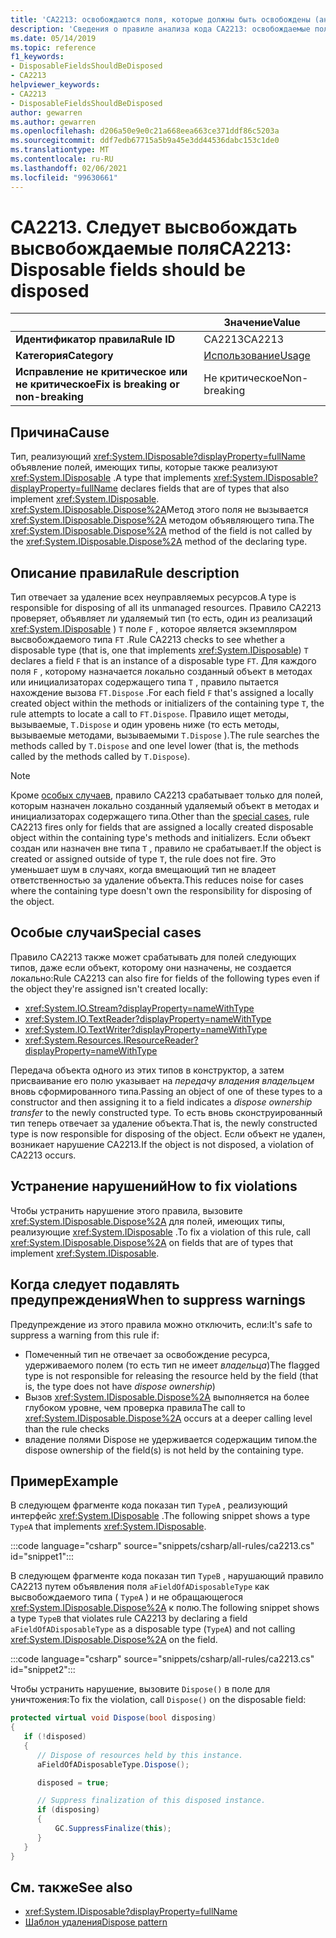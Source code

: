 ```yaml
---
title: 'CA2213: освобождаются поля, которые должны быть освобождены (анализ кода)'
description: 'Сведения о правиле анализа кода CA2213: освобождаемые поля должны быть удалены'
ms.date: 05/14/2019
ms.topic: reference
f1_keywords:
- DisposableFieldsShouldBeDisposed
- CA2213
helpviewer_keywords:
- CA2213
- DisposableFieldsShouldBeDisposed
author: gewarren
ms.author: gewarren
ms.openlocfilehash: d206a50e9e0c21a668eea663ce371ddf86c5203a
ms.sourcegitcommit: ddf7edb67715a5b9a45e3dd44536dabc153c1de0
ms.translationtype: MT
ms.contentlocale: ru-RU
ms.lasthandoff: 02/06/2021
ms.locfileid: "99630661"
---
```

# <a name="ca2213-disposable-fields-should-be-disposed"></a><span data-ttu-id="b59f4-103">CA2213. Следует высвобождать высвобождаемые поля</span><span class="sxs-lookup"><span data-stu-id="b59f4-103">CA2213: Disposable fields should be disposed</span></span>

| | <span data-ttu-id="b59f4-104">Значение</span><span class="sxs-lookup"><span data-stu-id="b59f4-104">Value</span></span> |
|-|-|
| <span data-ttu-id="b59f4-105">**Идентификатор правила**</span><span class="sxs-lookup"><span data-stu-id="b59f4-105">**Rule ID**</span></span> |<span data-ttu-id="b59f4-106">CA2213</span><span class="sxs-lookup"><span data-stu-id="b59f4-106">CA2213</span></span>|
| <span data-ttu-id="b59f4-107">**Категория**</span><span class="sxs-lookup"><span data-stu-id="b59f4-107">**Category**</span></span> |[<span data-ttu-id="b59f4-108">Использование</span><span class="sxs-lookup"><span data-stu-id="b59f4-108">Usage</span></span>](usage-warnings.md)|
| <span data-ttu-id="b59f4-109">**Исправление не критическое или не критическое**</span><span class="sxs-lookup"><span data-stu-id="b59f4-109">**Fix is breaking or non-breaking**</span></span> |<span data-ttu-id="b59f4-110">Не критическое</span><span class="sxs-lookup"><span data-stu-id="b59f4-110">Non-breaking</span></span>|

## <a name="cause"></a><span data-ttu-id="b59f4-111">Причина</span><span class="sxs-lookup"><span data-stu-id="b59f4-111">Cause</span></span>

<span data-ttu-id="b59f4-112">Тип, реализующий <xref:System.IDisposable?displayProperty=fullName> объявление полей, имеющих типы, которые также реализуют <xref:System.IDisposable> .</span><span class="sxs-lookup"><span data-stu-id="b59f4-112">A type that implements <xref:System.IDisposable?displayProperty=fullName> declares fields that are of types that also implement <xref:System.IDisposable>.</span></span> <span data-ttu-id="b59f4-113"><xref:System.IDisposable.Dispose%2A>Метод этого поля не вызывается <xref:System.IDisposable.Dispose%2A> методом объявляющего типа.</span><span class="sxs-lookup"><span data-stu-id="b59f4-113">The <xref:System.IDisposable.Dispose%2A> method of the field is not called by the <xref:System.IDisposable.Dispose%2A> method of the declaring type.</span></span>

## <a name="rule-description"></a><span data-ttu-id="b59f4-114">Описание правила</span><span class="sxs-lookup"><span data-stu-id="b59f4-114">Rule description</span></span>

<span data-ttu-id="b59f4-115">Тип отвечает за удаление всех неуправляемых ресурсов.</span><span class="sxs-lookup"><span data-stu-id="b59f4-115">A type is responsible for disposing of all its unmanaged resources.</span></span> <span data-ttu-id="b59f4-116">Правило CA2213 проверяет, объявляет ли удаляемый тип (то есть, один из реализаций <xref:System.IDisposable> ) `T` поле `F` , которое является экземпляром высвобождаемого типа `FT` .</span><span class="sxs-lookup"><span data-stu-id="b59f4-116">Rule CA2213 checks to see whether a disposable type (that is, one that implements <xref:System.IDisposable>) `T` declares a field `F` that is an instance of a disposable type `FT`.</span></span> <span data-ttu-id="b59f4-117">Для каждого поля `F` , которому назначается локально созданный объект в методах или инициализаторах содержащего типа `T` , правило пытается нахождение вызова `FT.Dispose` .</span><span class="sxs-lookup"><span data-stu-id="b59f4-117">For each field `F` that's assigned a locally created object within the methods or initializers of the containing type `T`, the rule attempts to locate a call to `FT.Dispose`.</span></span> <span data-ttu-id="b59f4-118">Правило ищет методы, вызываемые, `T.Dispose` и один уровень ниже (то есть методы, вызываемые методами, вызываемыми `T.Dispose` ).</span><span class="sxs-lookup"><span data-stu-id="b59f4-118">The rule searches the methods called by `T.Dispose` and one level lower (that is, the methods called by the methods called by `T.Dispose`).</span></span>

> [!NOTE]
> <span data-ttu-id="b59f4-119">Кроме [особых случаев](#special-cases), правило CA2213 срабатывает только для полей, которым назначен локально созданный удаляемый объект в методах и инициализаторах содержащего типа.</span><span class="sxs-lookup"><span data-stu-id="b59f4-119">Other than the [special cases](#special-cases), rule CA2213 fires only for fields that are assigned a locally created disposable object within the containing type's methods and initializers.</span></span> <span data-ttu-id="b59f4-120">Если объект создан или назначен вне типа `T` , правило не срабатывает.</span><span class="sxs-lookup"><span data-stu-id="b59f4-120">If the object is created or assigned outside of type `T`, the rule does not fire.</span></span> <span data-ttu-id="b59f4-121">Это уменьшает шум в случаях, когда вмещающий тип не владеет ответственностью за удаление объекта.</span><span class="sxs-lookup"><span data-stu-id="b59f4-121">This reduces noise for cases where the containing type doesn't own the responsibility for disposing of the object.</span></span>

## <a name="special-cases"></a><span data-ttu-id="b59f4-122">Особые случаи</span><span class="sxs-lookup"><span data-stu-id="b59f4-122">Special cases</span></span>

<span data-ttu-id="b59f4-123">Правило CA2213 также может срабатывать для полей следующих типов, даже если объект, которому они назначены, не создается локально:</span><span class="sxs-lookup"><span data-stu-id="b59f4-123">Rule CA2213 can also fire for fields of the following types even if the object they're assigned isn't created locally:</span></span>

- <xref:System.IO.Stream?displayProperty=nameWithType>
- <xref:System.IO.TextReader?displayProperty=nameWithType>
- <xref:System.IO.TextWriter?displayProperty=nameWithType>
- <xref:System.Resources.IResourceReader?displayProperty=nameWithType>

<span data-ttu-id="b59f4-124">Передача объекта одного из этих типов в конструктор, а затем присваивание его полю указывает на *передачу владения владельцем* вновь сформированного типа.</span><span class="sxs-lookup"><span data-stu-id="b59f4-124">Passing an object of one of these types to a constructor and then assigning it to a field indicates a *dispose ownership transfer* to the newly constructed type.</span></span> <span data-ttu-id="b59f4-125">То есть вновь сконструированный тип теперь отвечает за удаление объекта.</span><span class="sxs-lookup"><span data-stu-id="b59f4-125">That is, the newly constructed type is now responsible for disposing of the object.</span></span> <span data-ttu-id="b59f4-126">Если объект не удален, возникает нарушение CA2213.</span><span class="sxs-lookup"><span data-stu-id="b59f4-126">If the object is not disposed, a violation of CA2213 occurs.</span></span>

## <a name="how-to-fix-violations"></a><span data-ttu-id="b59f4-127">Устранение нарушений</span><span class="sxs-lookup"><span data-stu-id="b59f4-127">How to fix violations</span></span>

<span data-ttu-id="b59f4-128">Чтобы устранить нарушение этого правила, вызовите <xref:System.IDisposable.Dispose%2A> для полей, имеющих типы, реализующие <xref:System.IDisposable> .</span><span class="sxs-lookup"><span data-stu-id="b59f4-128">To fix a violation of this rule, call <xref:System.IDisposable.Dispose%2A> on fields that are of types that implement <xref:System.IDisposable>.</span></span>

## <a name="when-to-suppress-warnings"></a><span data-ttu-id="b59f4-129">Когда следует подавлять предупреждения</span><span class="sxs-lookup"><span data-stu-id="b59f4-129">When to suppress warnings</span></span>

<span data-ttu-id="b59f4-130">Предупреждение из этого правила можно отключить, если:</span><span class="sxs-lookup"><span data-stu-id="b59f4-130">It's safe to suppress a warning from this rule if:</span></span>

- <span data-ttu-id="b59f4-131">Помеченный тип не отвечает за освобождение ресурса, удерживаемого полем (то есть тип не имеет *владельца*)</span><span class="sxs-lookup"><span data-stu-id="b59f4-131">The flagged type is not responsible for releasing the resource held by the field (that is, the type does not have *dispose ownership*)</span></span>
- <span data-ttu-id="b59f4-132">Вызов <xref:System.IDisposable.Dispose%2A> выполняется на более глубоком уровне, чем проверка правила</span><span class="sxs-lookup"><span data-stu-id="b59f4-132">The call to <xref:System.IDisposable.Dispose%2A> occurs at a deeper calling level than the rule checks</span></span>
- <span data-ttu-id="b59f4-133">владение полями Dispose не удерживается содержащим типом.</span><span class="sxs-lookup"><span data-stu-id="b59f4-133">the dispose ownership of the field(s) is not held by the containing type.</span></span>

## <a name="example"></a><span data-ttu-id="b59f4-134">Пример</span><span class="sxs-lookup"><span data-stu-id="b59f4-134">Example</span></span>

<span data-ttu-id="b59f4-135">В следующем фрагменте кода показан тип `TypeA` , реализующий интерфейс <xref:System.IDisposable> .</span><span class="sxs-lookup"><span data-stu-id="b59f4-135">The following snippet shows a type `TypeA` that implements <xref:System.IDisposable>.</span></span>

:::code language="csharp" source="snippets/csharp/all-rules/ca2213.cs" id="snippet1":::

<span data-ttu-id="b59f4-136">В следующем фрагменте кода показан тип `TypeB` , нарушающий правило CA2213 путем объявления поля `aFieldOfADisposableType` как высвобождаемого типа ( `TypeA` ) и не обращающегося <xref:System.IDisposable.Dispose%2A> к полю.</span><span class="sxs-lookup"><span data-stu-id="b59f4-136">The following snippet shows a type `TypeB` that violates rule CA2213 by declaring a field `aFieldOfADisposableType` as a disposable type (`TypeA`) and not calling <xref:System.IDisposable.Dispose%2A> on the field.</span></span>

:::code language="csharp" source="snippets/csharp/all-rules/ca2213.cs" id="snippet2":::

<span data-ttu-id="b59f4-137">Чтобы устранить нарушение, вызовите `Dispose()` в поле для уничтожения:</span><span class="sxs-lookup"><span data-stu-id="b59f4-137">To fix the violation, call `Dispose()` on the disposable field:</span></span>

```csharp
protected virtual void Dispose(bool disposing)
{
   if (!disposed)
   {
      // Dispose of resources held by this instance.
      aFieldOfADisposableType.Dispose();

      disposed = true;

      // Suppress finalization of this disposed instance.
      if (disposing)
      {
          GC.SuppressFinalize(this);
      }
   }
}
```

## <a name="see-also"></a><span data-ttu-id="b59f4-138">См. также</span><span class="sxs-lookup"><span data-stu-id="b59f4-138">See also</span></span>

- <xref:System.IDisposable?displayProperty=fullName>
- [<span data-ttu-id="b59f4-139">Шаблон удаления</span><span class="sxs-lookup"><span data-stu-id="b59f4-139">Dispose pattern</span></span>](../../../standard/garbage-collection/implementing-dispose.md)
